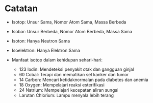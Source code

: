 # Catatan

- Isotop: Unsur Sama, Nomor Atom Sama, Massa Berbeda
- Isobar: Unsur Berbeda, Nomor Atom Berbeda, Massa Sama
- Isoton: Hanya Neutron Sama
- Isoelektron: Hanya Elektron Sama

- Manfaat isotop dalam kehidupan sehari-hari:
  - 123 Iodin: Mendeteksi penyakit otak dan gangguan ginjal
  - 60 Cobal: Terapi dan mematikan sel kanker dan tumor
  - 14 Carbon: Mencari ketidaknormalan pada diabetes dan anemia
  - 18 Oxygen: Mempelajari reaksi esterifikasi
  - 24 Natrium: Mempelajari kecepatan aliran sungai
  - Larutan Chlorium: Lampu menyala lebih terang